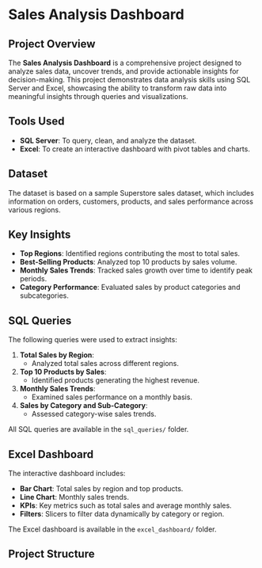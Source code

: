 # Sales Analysis Dashboard  

## Project Overview  
The **Sales Analysis Dashboard** is a comprehensive project designed to analyze sales data, uncover trends, and provide actionable insights for decision-making. This project demonstrates data analysis skills using SQL Server and Excel, showcasing the ability to transform raw data into meaningful insights through queries and visualizations.

## Tools Used  
- **SQL Server**: To query, clean, and analyze the dataset.  
- **Excel**: To create an interactive dashboard with pivot tables and charts.  

## Dataset  
The dataset is based on a sample Superstore sales dataset, which includes information on orders, customers, products, and sales performance across various regions.  

## Key Insights  
- **Top Regions**: Identified regions contributing the most to total sales.  
- **Best-Selling Products**: Analyzed top 10 products by sales volume.  
- **Monthly Sales Trends**: Tracked sales growth over time to identify peak periods.  
- **Category Performance**: Evaluated sales by product categories and subcategories.  

## SQL Queries  
The following queries were used to extract insights:  
1. **Total Sales by Region**:  
   - Analyzed total sales across different regions.  
2. **Top 10 Products by Sales**:  
   - Identified products generating the highest revenue.  
3. **Monthly Sales Trends**:  
   - Examined sales performance on a monthly basis.  
4. **Sales by Category and Sub-Category**:  
   - Assessed category-wise sales trends.  

All SQL queries are available in the `sql_queries/` folder.  

## Excel Dashboard  
The interactive dashboard includes:  
- **Bar Chart**: Total sales by region and top products.  
- **Line Chart**: Monthly sales trends.  
- **KPIs**: Key metrics such as total sales and average monthly sales.  
- **Filters**: Slicers to filter data dynamically by category or region.  

The Excel dashboard is available in the `excel_dashboard/` folder.

## Project Structure  
